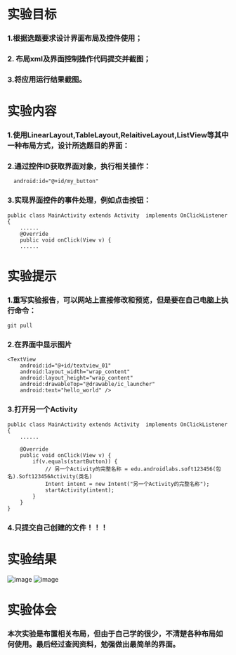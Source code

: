 # 实验目标
### 1.根据选题要求设计界面布局及控件使用；
### 2. 布局xml及界面控制操作代码提交并截图；
### 3.将应用运行结果截图。
# 实验内容
### 1.使用LinearLayout,TableLayout,RelaitiveLayout,ListView等其中一种布局方式，设计所选题目的界面：
### 2.通过控件ID获取界面对象，执行相关操作：
      android:id="@+id/my_button"
### 3.实现界面控件的事件处理，例如点击按钮：
~~~
public class MainActivity extends Activity  implements OnClickListener {    
    ......   
    @Override    
    public void onClick(View v) { 
    ......
 ~~~
# 实验提示
### 1.重写实验报告，可以网站上直接修改和预览，但是要在自己电脑上执行命令：
~~~
git pull
~~~
### 2.在界面中显示图片
~~~
<TextView  
    android:id="@+id/textview_01"  
    android:layout_width="wrap_content"  
    android:layout_height="wrap_content"  
    android:drawableTop="@drawable/ic_launcher"  
    android:text="hello_world" />  
~~~
### 3.打开另一个Activity
~~~
public class MainActivity extends Activity  implements OnClickListener {    
    ......    
    
    @Override    
    public void onClick(View v) {    
        if(v.equals(startButton)) {    
            // 另一个Activity的完整名称 = edu.androidlabs.soft123456(包名).Soft123456Activity(类名)
            Intent intent = new Intent("另一个Activity的完整名称");    
            startActivity(intent);    
        }    
    }    
}  
~~~
### 4.只提交自己创建的文件！！！
# 实验结果
 ![image](https://github.com/xiaoshanshanlin/android-labs-2018/blob/master/soft1606081301233/tu1.png)
 ![image](https://github.com/xiaoshanshanlin/android-labs-2018/blob/master/soft1606081301233/tu2.png)
# 实验体会
### 本次实验是布置相关布局，但由于自己学的很少，不清楚各种布局如何使用。最后经过查阅资料，勉强做出最简单的界面。
